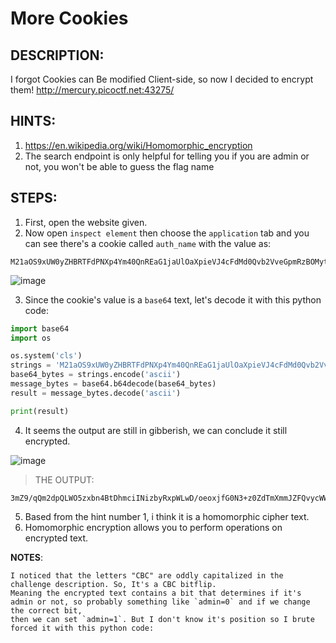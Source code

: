 # More Cookies
## DESCRIPTION:
I forgot Cookies can Be modified Client-side, 
so now I decided to encrypt them! http://mercury.picoctf.net:43275/
## HINTS:
1. https://en.wikipedia.org/wiki/Homomorphic_encryption
2. The search endpoint is only helpful for telling you if you are admin or not, you won't be able to guess the flag name
## STEPS:
1. First, open the website given.
2. Now open `inspect element` then choose the `application` tab and you can see there's a cookie called `auth_name` with the value as:

```
M21aOS9xUW0yZHBRTFdPNXp4Ym40QnREaG1jaUlOaXpieVJ4cFdMd0Qvb2VveGpmRzBOMyt6MFpkVG1YbW1KWkZRdnljV1czWWgwWC9zK2l0WjV6V3F1S05pVjRLcGY3R2d1OERRR3lxRnFNc0VVTTZlcHhCSG9LTWxhOVVTVUo=
```

![image](https://user-images.githubusercontent.com/70703371/177486447-fa34b030-a0bc-43b2-aae7-122b3243603c.png)

3. Since the cookie's value is a `base64` text, let's decode it with this python code:

```python
import base64
import os

os.system('cls')
strings = 'M21aOS9xUW0yZHBRTFdPNXp4Ym40QnREaG1jaUlOaXpieVJ4cFdMd0Qvb2VveGpmRzBOMyt6MFpkVG1YbW1KWkZRdnljV1czWWgwWC9zK2l0WjV6V3F1S05pVjRLcGY3R2d1OERRR3lxRnFNc0VVTTZlcHhCSG9LTWxhOVVTVUo='
base64_bytes = strings.encode('ascii')
message_bytes = base64.b64decode(base64_bytes)
result = message_bytes.decode('ascii')

print(result)
```

4. It seems the output are still in gibberish, we can conclude it still encrypted.

![image](https://user-images.githubusercontent.com/70703371/177780668-fb786ac5-cef5-4c57-8acd-279a57afe9a4.png)

> THE OUTPUT:

```
3mZ9/qQm2dpQLWO5zxbn4BtDhmciINizbyRxpWLwD/oeoxjfG0N3+z0ZdTmXmmJZFQvycWW3Yh0X/s+itZ5zWquKNiV4Kpf7Ggu8DQGyqFqMsEUM6epxBHoKMla9USUJ
```

5. Based from the hint number 1, i think it is a homomorphic cipher text.
6. Homomorphic encryption allows you to perform operations on encrypted text. 


**NOTES**: 

```
I noticed that the letters "CBC" are oddly capitalized in the challenge description. So, It's a CBC bitflip. 
Meaning the encrypted text contains a bit that determines if it's admin or not, so probably something like `admin=0` and if we change the correct bit, 
then we can set `admin=1`. But I don't know it's position so I brute forced it with this python code:
```


